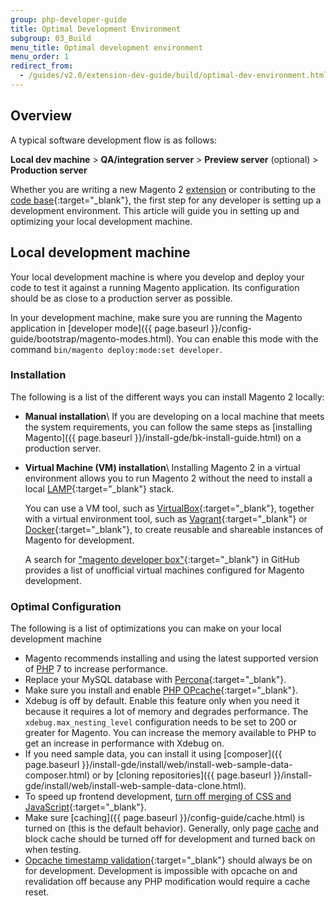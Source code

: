 ```yaml
---
group: php-developer-guide
title: Optimal Development Environment
subgroup: 03_Build
menu_title: Optimal development environment
menu_order: 1
redirect_from:
  - /guides/v2.0/extension-dev-guide/build/optimal-dev-environment.html
---
```


## Overview

A typical software development flow is as follows:

**Local dev machine** > **QA/integration server** > **Preview server** (optional) > **Production server**

Whether you are writing a new Magento 2 [extension](https://glossary.magento.com/extension) or contributing to the [code base](https://github.com/magento/magento2){:target="_blank"}, the first step for any developer is setting up a development environment.
This article will guide you in setting up and optimizing your local development machine.

## Local development machine

Your local development machine is where you develop and deploy your code to test it against a running Magento application.
Its configuration should be as close to a production server as possible.

In your development machine, make sure you are running the Magento application in [developer mode]({{ page.baseurl }}/config-guide/bootstrap/magento-modes.html).
You can enable this mode with the command `bin/magento deploy:mode:set developer`.

### Installation

The following is a list of the different ways you can install Magento 2 locally:

* **Manual installation**\\
  If you are developing on a local machine that meets the system requirements, you can follow the same steps as [installing Magento]({{ page.baseurl }}/install-gde/bk-install-guide.html) on a production server.
* **Virtual Machine (VM) installation**\\
  Installing Magento 2 in a virtual environment allows you to run Magento 2 without the need to install a local [LAMP](https://en.wikipedia.org/wiki/LAMP_(software_bundle)){:target="_blank"} stack.

  You can use a VM tool, such as [VirtualBox](https://www.virtualbox.org/wiki/VirtualBox){:target="_blank"}, together with a virtual environment tool, such as [Vagrant](https://www.vagrantup.com/){:target="_blank"} or [Docker](https://www.docker.com/){:target="_blank"}, to create reusable and shareable instances of Magento for development.

  A search for ["magento developer box"](https://github.com/search?utf8=%E2%9C%93&q=magento+developer+box){:target="_blank"} in GitHub provides a list of unofficial virtual machines configured for Magento development.

### Optimal Configuration

The following is a list of optimizations you can make on your local development machine

* Magento recommends installing and using the latest supported version of [PHP](https://glossary.magento.com/PHP) 7 to increase performance.
* Replace your MySQL database with [Percona](https://www.percona.com/software/mysql-database/percona-server){:target="_blank"}.
* Make sure you install and enable [PHP OPcache](http://php.net/manual/en/intro.opcache.php){:target="_blank"}.
* Xdebug is off by default. Enable this feature only when you need it because it requires a lot of memory and degrades performance.
  The `xdebug.max_nesting_level` configuration needs to be set to 200 or greater for Magento.
  You can increase the memory available to PHP to get an increase in performance with Xdebug on.
* If you need sample data, you can install it using [composer]({{ page.baseurl }}/install-gde/install/web/install-web-sample-data-composer.html) or by [cloning repositories]({{ page.baseurl }}/install-gde/install/web/install-web-sample-data-clone.html).
* To speed up frontend development, [turn off merging of CSS and JavaScript](http://docs.magento.com/m2/ee/user_guide/system/file-optimization.html){:target="_blank"}.
* Make sure [caching]({{ page.baseurl }}/config-guide/cache.html) is turned on (this is the default behavior).
  Generally, only page [cache](https://glossary.magento.com/cache) and block cache should be turned off for development and turned back on when testing.
* [Opcache timestamp validation](http://php.net/manual/en/opcache.configuration.php#ini.opcache.validate-timestamps){:target="_blank"} should always be on for development.
  Development is impossible with opcache on and revalidation off because any PHP modification would require a cache reset.
